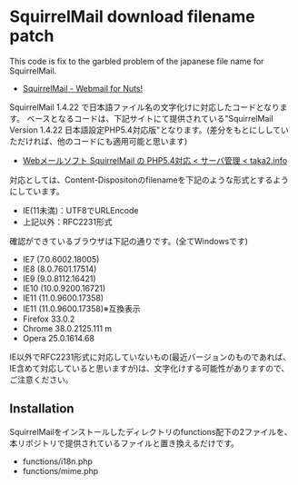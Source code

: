 SquirrelMail download filename patch
===========================

This code is fix to the garbled problem of the japanese file name for SquirrelMail.

* [SquirrelMail - Webmail for Nuts!](http://squirrelmail.org/)

SquirrelMail 1.4.22 で日本語ファイル名の文字化けに対応したコードとなります。
ベースとなるコードは、下記サイトにて提供されている"SquirrelMail Version 1.4.22 日本語設定PHP5.4対応版"となります。(差分をもとにししていただければ、他のコードにも適用可能と思います)
* [Webメールソフト SquirrelMail の PHP5.4対応 < サーバ管理 < taka2.info](http://taka2.info/20120705/squirrelmail-php54/)

対応としては、Content-Dispositonのfilenameを下記のような形式とするようにしています。
* IE(11未満)：UTF8でURLEncode
* 上記以外：RFC2231形式

確認ができているブラウザは下記の通りです。(全てWindowsです)
* IE7 (7.0.6002.18005)
* IE8 (8.0.7601.17514)
* IE9 (9.0.8112.16421)
* IE10 (10.0.9200.16721)
* IE11 (11.0.9600.17358)
* IE11 (11.0.9600.17358)※互換表示
* Firefox 33.0.2
* Chrome 38.0.2125.111 m
* Opera 25.0.1614.68

IE以外でRFC2231形式に対応していないもの(最近バージョンのものであれば、IE含めて対応していると思いますが)は、文字化けする可能性がありますので、ご注意ください。

Installation
------------

SquirrelMailをインストールしたディレクトリのfunctions配下の2ファイルを、本リポジトリで提供されているファイルと置き換えるだけです。
* functions/i18n.php
* functions/mime.php
